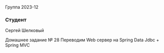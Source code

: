 Группа 2023-12

### Студент
Сергей Шелковый

Домашнее задание № 28
Переводим Web сервер на Spring Data Jdbc + Spring MVC
